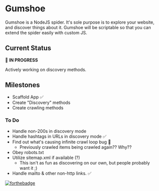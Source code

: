 # Gumshoe

Gumshoe is a NodeJS spider. It's sole purpose is to explore your website, and discover things about it. Gumshoe will be scriptable so that you can extend the spider easily with custom JS. 

## Current Status
:large_blue_diamond: **IN PROGRESS**

Actively working on discovery methods. 

## Milestones
* Scaffold App :white_check_mark:
* Create "Discovery" methods 
* Create crawling methods

### To Do
* Handle non-200s in discovery mode
* Handle hashtags in URLs in discovery mode :white_check_mark:
* Find out what's causing infinite crawl loop bug :large_blue_diamond:
  * Previously crawled items being crawled again?? Why??
* Obey robots.txt 
* Utilize sitemap.xml if available (?) 
  * This isn't as fun as discovering on our own, but people probably want it ;) 
* Handle mailto & other non-http links. :white_check_mark:

[![forthebadge](http://forthebadge.com/images/badges/certified-steve-bruhle.svg)](http://forthebadge.com)
